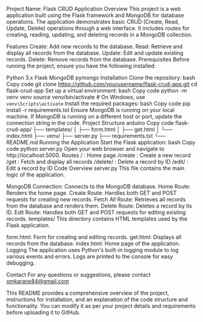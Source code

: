 Project Name: Flask CRUD Application
Overview
This project is a web application built using the Flask framework and MongoDB for database operations. The application demonstrates basic CRUD (Create, Read, Update, Delete) operations through a web interface. It includes routes for creating, reading, updating, and deleting records in a MongoDB collection.

Features
Create: Add new records to the database.
Read: Retrieve and display all records from the database.
Update: Edit and update existing records.
Delete: Remove records from the database.
Prerequisites
Before running the project, ensure you have the following installed:

Python 3.x
Flask
MongoDB
pymongo
Installation
Clone the repository:
bash
Copy code
git clone https://github.com/yourusername/flask-crud-app.git
cd flask-crud-app
Set up a virtual environment:
bash
Copy code
python -m venv venv
source venv/bin/activate  # On Windows, use `venv\Scripts\activate`
Install the required packages:
bash
Copy code
pip install -r requirements.txt
Ensure MongoDB is running on your local machine. If MongoDB is running on a different host or port, update the connection string in the code.
Project Structure
arduino
Copy code
flask-crud-app/
├── templates/
│   ├── form.html
│   ├── get.html
│   └── index.html
├── venv/
├── server.py
├── requirements.txt
└── README.md
Running the Application
Start the Flask application:
bash
Copy code
python server.py
Open your web browser and navigate to http://localhost:5000.
Routes
/ : Home page
/create : Create a new record
/get : Fetch and display all records
/delete/<id> : Delete a record by ID
/edit/<id> : Edit a record by ID
Code Overview
server.py
This file contains the main logic of the application.

MongoDB Connection: Connects to the MongoDB database.
Home Route: Renders the home page.
Create Route: Handles both GET and POST requests for creating new records.
Fetch All Route: Retrieves all records from the database and renders them.
Delete Route: Deletes a record by its ID.
Edit Route: Handles both GET and POST requests for editing existing records.
templates/
This directory contains HTML templates used by the Flask application.

form.html: Form for creating and editing records.
get.html: Displays all records from the database.
index.html: Home page of the application.
Logging
The application uses Python's built-in logging module to log various events and errors. Logs are printed to the console for easy debugging.


Contact
For any questions or suggestions, please contact omkarane84@gmail.com

This README provides a comprehensive overview of the project, instructions for installation, and an explanation of the code structure and functionality. You can modify it as per your project details and requirements before uploading it to GitHub.
